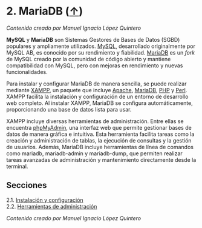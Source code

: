 # 2. MariaDB ([↑](../README.md))

_Contenido creado por Manuel Ignacio López Quintero_

**MySQL** y **MariaDB** son Sistemas Gestores de Bases de Datos (SGBD) populares y ampliamente utilizados. [MySQL](https://en.wikipedia.org/wiki/MySQL), desarrollado originalmente por MySQL AB, es conocido por su rendimiento y fiabilidad. [MariaDB](https://en.wikipedia.org/wiki/MariaDB) es un _fork_ de MySQL creado por la comunidad de código abierto y mantiene compatibilidad con MySQL, pero con mejoras en rendimiento y nuevas funcionalidades.

Para instalar y configurar MariaDB de manera sencilla, se puede realizar mediante [XAMPP](https://en.wikipedia.org/wiki/XAMPP), un paquete que incluye [Apache](https://en.wikipedia.org/wiki/Apache_HTTP_Server), [MariaDB](https://en.wikipedia.org/wiki/MariaDB), [PHP](https://en.wikipedia.org/wiki/PHP) y [Perl](https://en.wikipedia.org/wiki/Perl). XAMPP facilita la instalación y configuración de un entorno de desarrollo web completo. Al instalar XAMPP, MariaDB se configura automáticamente, proporcionando una base de datos lista para usar.

XAMPP incluye diversas herramientas de administración. Entre ellas se encuentra [phpMyAdmin](https://en.wikipedia.org/wiki/PhpMyAdmin), una interfaz web que permite gestionar bases de datos de manera gráfica e intuitiva. Esta herramienta facilita tareas como la creación y administración de tablas, la ejecución de consultas y la gestión de usuarios. Además, MariaDB incluye herramientas de línea de comandos como mariadb, mariadb-admin y mariadb-dump, que permiten realizar tareas avanzadas de administración y mantenimiento directamente desde la terminal.

## Secciones

2.1. [Instalación y configuración](2.1.md)<br />
2.2. [Herramientas de administración](2.2.md)

_Contenido creado por Manuel Ignacio López Quintero_
